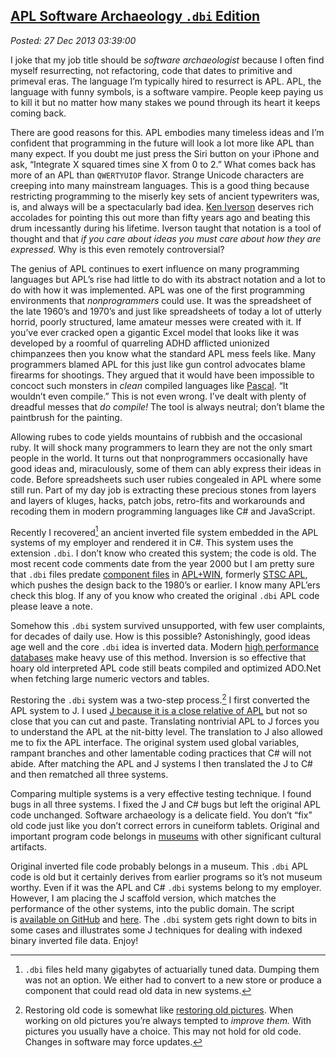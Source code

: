  
[APL Software Archaeology `.dbi` Edition](https://bakerjd99.wordpress.com/2013/12/26/apl-software-archaeology-dbi-edition/)
------------------------------------------------------------------------------------------------------------------------

*Posted: 27 Dec 2013 03:39:00*

I joke that my job title should be *software archaeologist* because I
often find myself resurrecting, not refactoring, code that dates to
primitive and primeval eras. The language I’m typically hired to
resurrect is APL. APL, the language with funny symbols, is a software
vampire. People keep paying us to kill it but no matter how many stakes
we pound through its heart it keeps coming back.

There are good reasons for this. APL embodies many timeless ideas and
I’m confident that programming in the future will look a lot more like
APL than many expect. If you doubt me just press the Siri button on your
iPhone and ask, “Integrate X squared times sine X from 0 to 2.” What
comes back has more of an APL than `QWERTYUIOP` flavor. Strange Unicode
characters are creeping into many mainstream languages. This is a good
thing because restricting programming to the miserly key sets of ancient
typewriters was, is, and always will be a spectacularly bad idea. [Ken
Iverson](https://amturing.acm.org/award\_winners/iverson\_9147499.cfm)
deserves rich accolades for pointing this out more than fifty years ago
and beating this drum incessantly during his lifetime. Iverson taught
that notation is a tool of thought and that *if you care about ideas you
must care about how they are expressed.* Why is this even remotely
controversial?

The genius of APL continues to exert influence on many programming
languages but APL’s rise had little to do with its abstract notation and
a lot to do with how it was implemented. APL was one of the first
programming environments that *nonprogrammers* could use. It was the
spreadsheet of the late 1960’s and 1970’s and just like spreadsheets of
today a lot of utterly horrid, poorly structured, lame amateur messes
were created with it. If you’ve ever cracked open a gigantic Excel model
that looks like it was developed by a roomful of quarreling ADHD
afflicted unionized chimpanzees then you know what the standard APL mess
feels like. Many programmers blamed APL for this just like gun control
advocates blame firearms for shootings. They argued that it would have
been impossible to concoct such monsters in *clean* compiled languages
like
[Pascal](https://en.wikipedia.org/wiki/Pascal\_(programming\_language)).
“It wouldn’t even compile.” This is not even wrong. I’ve dealt with
plenty of dreadful messes that *do compile!* The tool is always neutral;
don’t blame the paintbrush for the painting.

Allowing rubes to code yields mountains of rubbish and the occasional
ruby. It will shock many programmers to learn they are not the only
smart people in the world. It turns out that nonprogrammers occasionally
have good ideas and, miraculously, some of them can ably express their
ideas in code. Before spreadsheets such user rubies congealed in APL
where some still run. Part of my day job is extracting these precious
stones from layers and layers of kluges, hacks, patch jobs, retro-fits
and workarounds and recoding them in modern programming languages like
C\# and JavaScript.

Recently I recovered[^4415a] an ancient inverted file system embedded in the
APL systems of my employer and rendered it in C\#. This system uses the
extension `.dbi`. I don’t know who created this system; the code is old.
The most recent code comments date from the year 2000 but I am pretty
sure that `.dbi` files predate [component
files](https://dl.acm.org/citation.cfm?id=28339) in
[APL+WIN](https://www.apl2000.com/), formerly [STSC
APL](https://en.wikipedia.org/wiki/Scientific\_Time\_Sharing\_Corporation),
which pushes the design back to the 1980’s or earlier. I know many
APL’ers check this blog. If any of you know who created the original
`.dbi` APL code please leave a note.

Somehow this `.dbi` system survived unsupported, with few user
complaints, for decades of daily use. How is this possible?
Astonishingly, good ideas age well and the core `.dbi` idea is inverted
data. Modern [high performance databases](https://kx.com/) make heavy use
of this method. Inversion is so effective that hoary old interpreted APL
code still beats compiled and optimized ADO.Net when fetching large
numeric vectors and tables.

Restoring the `.dbi` system was a two-step process.[^4415b] I first
converted the APL system to J. I used [J because it is a close relative
of APL](https://www.jsoftware.com/jwiki/FrontPage) but not so close that
you can cut and paste. Translating nontrivial APL to J forces you to
understand the APL at the nit-bitty level. The translation to J also
allowed me to fix the APL interface. The original system used global
variables, rampant branches and other lamentable coding practices that
C\# will not abide. After matching the APL and J systems I then
translated the J to C\# and then rematched all three systems.

Comparing multiple systems is a very effective testing technique. I
found bugs in all three systems. I fixed the J and C\# bugs but left the
original APL code unchanged. Software archaeology is a delicate field.
You don’t “fix” old code just like you don’t correct errors in cuneiform
tablets. Original and important program code belongs in
[museums](https://www.computerhistory.org/) with other significant
cultural artifacts.

Original inverted file code probably belongs in a museum. This `.dbi`
APL code is old but it certainly derives from earlier programs so it’s
not museum worthy. Even if it was the APL and C\# `.dbi` systems belong
to my employer. However, I am placing the J scaffold version, which
matches the performance of the other systems, into the public domain.
The script is [available on
GitHub](https://github.com/bakerjd99/jacks/tree/master/dbi) and
[here](https://app.box.com/s/adjak1r4kn0u931yl3r2). The `.dbi` system
gets right down to bits in some cases and illustrates some J techniques
for dealing with indexed binary inverted file data. Enjoy!

[^4415a]: `.dbi` files held many gigabytes of actuarially tuned data.
    Dumping them was not an option. We either had to convert to a new
    store or produce a component that could read old data in new
    systems.

[^4415b]: Restoring old code is somewhat like [restoring old
    pictures](https://conceptcontrol.smugmug.com/Themes/Manipulations/Restorations-1).
    When working on old pictures you’re always tempted to *improve
    them.* With pictures you usually have a choice. This may not hold
    for old code. Changes in software may force updates.
